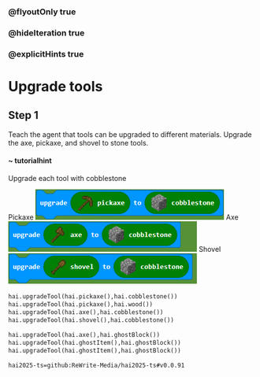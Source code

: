 ### @flyoutOnly true
### @hideIteration true
### @explicitHints true

# Upgrade tools

## Step 1
Teach the agent that tools can be upgraded to different materials. Upgrade the axe, pickaxe, and shovel to stone tools.

#### ~ tutorialhint 
Upgrade each tool with cobblestone

Pickaxe
![Pickaxe](https://raw.githubusercontent.com/ReWrite-Media/makecode/master/blocks/hai2025/img/pickaxe_upgrade.png "Pickaxe")
Axe
![Axe](https://raw.githubusercontent.com/ReWrite-Media/makecode/master/blocks/hai2025/img/axe_upgrade.png "Axe")
Shovel
![Shovel](https://raw.githubusercontent.com/ReWrite-Media/makecode/master/blocks/hai2025/img/shovel_upgrade.png "Shovel")

```ghost
hai.upgradeTool(hai.pickaxe(),hai.cobblestone())
hai.upgradeTool(hai.pickaxe(),hai.wood())
hai.upgradeTool(hai.axe(),hai.cobblestone())
hai.upgradeTool(hai.shovel(),hai.cobblestone())
```
```template
hai.upgradeTool(hai.axe(),hai.ghostBlock())
hai.upgradeTool(hai.ghostItem(),hai.ghostBlock())
hai.upgradeTool(hai.ghostItem(),hai.ghostBlock())

```
```package
hai2025-ts=github:ReWrite-Media/hai2025-ts#v0.0.91
```
